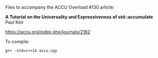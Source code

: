 Files to accompany the ACCU Overload #130 article:
  
**A Tutorial on the Universality and Expressiveness of std::accumulate**\
Paul Keir

  https://accu.org/index.php/journals/2182

To compile:

```
g++ -std=c++14 accu.cpp
```

